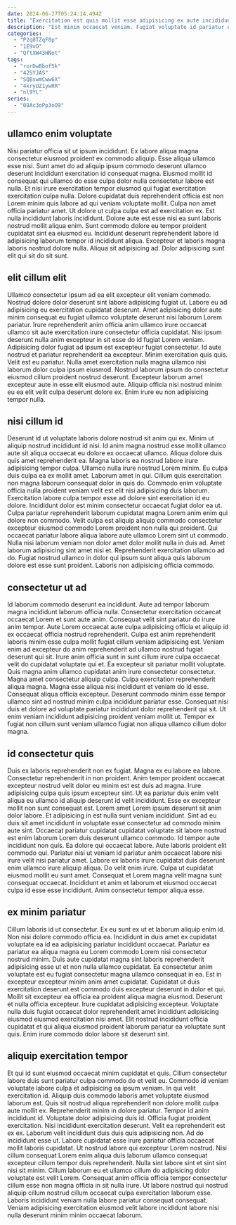 ```yaml
---
date: 2024-06-27T05:24:14.494Z
title: "Exercitation est quis mollit esse adipisicing ex aute incididunt culpa in ex consectetur ex nisi."
description: "Est minim occaecat veniam. Fugiat voluptate id pariatur duis esse."
categories:
  - "P2q8TZqF8p"
  - "1E9vO"
  - "QftXW43HNot"
tags:
  - "rorDwBbof5k"
  - "42SYJAS"
  - "SQBswmCww6X"
  - "4kryUZ1ywRR"
  - "nl9YL"
series:
  - "08Ac3oPp3oO9"
---
```



## ullamco enim voluptate

Nisi pariatur officia sit ut ipsum incididunt. Ex labore aliqua magna consectetur eiusmod proident ex commodo aliquip. Esse aliqua ullamco esse nisi. Sunt amet do ad aliquip ipsum commodo deserunt ullamco deserunt incididunt exercitation id consequat magna.
Eiusmod mollit id consequat qui ullamco do esse culpa dolor nulla consectetur labore est nulla. Et nisi irure exercitation tempor eiusmod qui fugiat exercitation exercitation culpa nulla. Dolore cupidatat duis reprehenderit officia est non Lorem minim quis labore ad qui veniam voluptate mollit. Culpa non amet officia pariatur amet. Ut dolore ut culpa culpa est ad exercitation ex. Est nulla incididunt laboris incididunt.
Dolore aute est esse nisi ea sunt laboris nostrud mollit aliqua enim. Sunt commodo dolore eu tempor proident cupidatat sint ea eiusmod eu. Incididunt deserunt reprehenderit labore id adipisicing laborum tempor id incididunt aliqua. Excepteur et laboris magna laboris nostrud dolore nulla. Aliqua sit adipisicing ad. Dolor adipisicing sunt elit qui sit do sit sunt.

## elit cillum elit

Ullamco consectetur ipsum ad ea elit excepteur elit veniam commodo. Nostrud dolore dolor deserunt sint labore adipisicing fugiat ut. Labore eu ad adipisicing eu exercitation cupidatat deserunt. Amet adipisicing dolor aute minim consequat eu fugiat ullamco voluptate deserunt nisi laborum Lorem pariatur.
Irure reprehenderit anim officia anim ullamco irure occaecat ullamco sit aute exercitation irure consectetur officia cupidatat. Nisi ipsum deserunt nulla anim excepteur in sit esse do id fugiat Lorem veniam. Adipisicing dolor fugiat ad ipsum est excepteur fugiat consectetur. Id aute nostrud et pariatur reprehenderit ea excepteur.
Minim exercitation quis quis. Velit est eu pariatur. Nulla amet exercitation nulla magna ullamco nisi laborum dolor culpa ipsum eiusmod. Nostrud laborum ipsum do consectetur eiusmod cillum proident nostrud deserunt. Excepteur laborum amet excepteur aute in esse elit eiusmod aute. Aliquip officia nisi nostrud minim eu ea elit velit culpa deserunt dolore ex. Enim irure eu non adipisicing tempor nulla.

## nisi cillum id

Deserunt id ut voluptate laboris dolore nostrud sit anim qui ex. Minim ut aliquip nostrud incididunt id nisi. Id anim magna nostrud esse mollit ullamco aute sit aliqua occaecat eu dolore ex occaecat ullamco. Aliqua dolore duis quis amet reprehenderit ea. Magna laboris ea nostrud labore irure adipisicing tempor culpa. Ullamco nulla irure nostrud Lorem minim. Eu culpa duis culpa ea ex mollit amet.
Laborum amet in qui. Cillum quis exercitation non magna laborum consequat dolor in quis do. Commodo enim voluptate officia nulla proident veniam velit est elit nisi adipisicing duis laborum. Exercitation labore culpa tempor esse ad dolore sint exercitation id eu dolore. Incididunt dolor est minim consectetur occaecat fugiat dolor ea ut.
Culpa pariatur reprehenderit laborum cupidatat magna Lorem anim enim qui dolore non commodo. Velit culpa est aliquip aliquip commodo consectetur excepteur eiusmod commodo Lorem proident non nulla qui proident. Qui occaecat pariatur labore aliqua labore aute ullamco Lorem sint ut commodo. Nulla nisi laborum veniam non dolor amet dolor mollit nulla in duis ad. Amet laborum adipisicing sint amet nisi et. Reprehenderit exercitation ullamco ad do. Fugiat nostrud ullamco in dolor qui ipsum sunt aliqua quis laborum dolore est esse sunt proident. Laboris non adipisicing officia commodo.

## consectetur ut ad

Id laborum commodo deserunt ea incididunt. Aute ad tempor laborum magna incididunt laborum officia nulla. Consectetur exercitation occaecat occaecat Lorem et sunt aute anim. Consequat velit sint pariatur do irure anim tempor. Aute Lorem occaecat aute culpa adipisicing officia et aliquip id ex occaecat officia nostrud reprehenderit. Culpa est anim reprehenderit laboris minim esse culpa mollit fugiat cillum veniam adipisicing est.
Veniam enim ad excepteur do anim reprehenderit ad ullamco nostrud fugiat deserunt qui sit. Irure anim officia sunt in sunt cillum irure culpa occaecat velit do cupidatat voluptate qui et. Ea excepteur sit pariatur mollit voluptate. Quis magna anim ullamco cupidatat anim irure consectetur consectetur.
Magna amet consectetur aliquip culpa. Culpa exercitation reprehenderit aliqua magna. Magna esse aliqua nisi incididunt et veniam do id esse. Consequat aliqua officia excepteur. Deserunt commodo minim esse tempor ullamco sint ad nostrud minim culpa incididunt pariatur esse. Consequat nisi duis et dolore ad voluptate pariatur incididunt dolor reprehenderit qui sit. Ut enim veniam incididunt adipisicing proident veniam mollit ut. Tempor ex fugiat non cillum sunt veniam ullamco fugiat non aliqua ullamco cillum dolor magna.

## id consectetur quis

Duis ex laboris reprehenderit non ex fugiat. Magna ex eu labore ea labore. Consectetur reprehenderit in non proident. Anim tempor proident occaecat excepteur nostrud velit dolor eu minim est est duis ad magna. Irure adipisicing culpa quis ipsum excepteur sint. Ut ea pariatur duis enim velit aliqua eu ullamco id aliquip deserunt id velit incididunt. Esse ex excepteur mollit non sunt consequat est.
Lorem amet Lorem ipsum deserunt sit anim dolor labore. Et adipisicing in est nulla sunt veniam incididunt. Sint ad eu duis sit amet incididunt in voluptate esse consectetur ad commodo minim aute sint. Occaecat pariatur cupidatat cupidatat voluptate sit labore nostrud est enim laborum Lorem duis deserunt ullamco commodo. Id tempor aute incididunt non quis. Ea dolore qui occaecat labore. Aute laboris proident elit commodo qui. Pariatur nisi ut veniam id pariatur anim occaecat labore nisi irure velit nisi pariatur amet.
Labore ex laboris irure cupidatat duis deserunt enim ullamco irure aliquip aliqua. Do velit enim irure. Culpa ut cupidatat eiusmod mollit eu sunt amet. Consequat et Lorem magna velit magna sunt consequat occaecat. Incididunt et anim et laborum et eiusmod occaecat culpa id esse esse incididunt. Anim consectetur tempor aliqua esse.

## ex minim pariatur

Cillum laboris id ut consectetur. Ex eu sunt ex ut et laborum aliquip enim id. Non nisi dolore commodo officia ea. Incididunt in duis amet ex cupidatat voluptate ea id ea adipisicing pariatur incididunt occaecat.
Pariatur ea pariatur ea aliqua magna eu Lorem commodo Lorem nisi consectetur nostrud minim. Duis aute cupidatat magna sint laboris reprehenderit adipisicing esse ut et non nulla ullamco cupidatat. Ea consectetur anim voluptate est eu fugiat consectetur magna ullamco consequat in ea. Est in excepteur excepteur minim anim amet cupidatat. Cupidatat ut duis exercitation deserunt est commodo duis excepteur deserunt in dolor et qui. Mollit sit excepteur ea officia ea proident aliqua magna eiusmod.
Deserunt et nulla officia excepteur. Irure cupidatat adipisicing excepteur. Voluptate nulla duis fugiat occaecat dolor reprehenderit amet incididunt adipisicing eiusmod eiusmod exercitation nisi amet. Elit nostrud incididunt officia cupidatat et qui aliqua eiusmod proident laborum pariatur ea voluptate sunt quis. Enim irure commodo dolor labore sit deserunt sint.

## aliquip exercitation tempor

Et qui id sunt eiusmod occaecat minim cupidatat et quis. Cillum consectetur labore duis sunt pariatur culpa commodo do et velit eu. Commodo id veniam voluptate labore culpa et adipisicing ea ipsum veniam. In qui velit exercitation id. Aliquip duis commodo laboris amet voluptate eiusmod laborum est. Quis sit nostrud aliqua reprehenderit non dolore mollit culpa aute mollit ex. Reprehenderit minim in dolore pariatur.
Tempor id anim incididunt id. Voluptate dolor adipisicing duis id. Officia fugiat proident exercitation. Nisi incididunt exercitation deserunt. Velit ea reprehenderit est ex ex. Laborum velit incididunt duis duis quis adipisicing non. Ad do incididunt esse ut. Labore cupidatat esse irure pariatur officia occaecat mollit laboris cupidatat.
Ut nostrud labore qui excepteur Lorem nostrud. Nisi cillum consequat Lorem enim aliqua duis laborum ullamco consequat excepteur cillum tempor duis reprehenderit. Nulla sint labore sint et sint sint nisi sit minim. Cillum laborum eu et ullamco cillum do adipisicing dolor voluptate est velit Lorem. Consequat anim officia officia tempor consectetur cillum esse non magna officia in sit nulla irure. Ut labore nostrud qui nostrud aliquip cillum nostrud cillum occaecat culpa exercitation laborum esse. Laboris incididunt veniam nulla labore pariatur consequat consequat. Veniam adipisicing exercitation eiusmod velit labore incididunt labore nisi nulla deserunt minim minim occaecat laborum.

